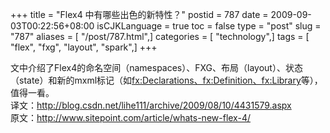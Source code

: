 +++
title = "Flex4 中有哪些出色的新特性？"
postid = 787
date = 2009-09-03T00:22:56+08:00
isCJKLanguage = true
toc = false
type = "post"
slug = "787"
aliases = [ "/post/787.html",]
categories = [ "technology",]
tags = [ "flex", "fxg", "layout", "spark",]
+++


文中介绍了Flex4的命名空间（namespaces）、FXG、布局（layout）、状态（state）和新的mxml标记（如[fx:Declarations、fx:Definition、fx:Library](http://livedocs.adobe.com/flex/gumbo/langref/mxml-tag-detail.html)等），值得一看。  
译文：<http://blog.csdn.net/lihe111/archive/2009/08/10/4431579.aspx>  
原文：<http://www.sitepoint.com/article/whats-new-flex-4/>

